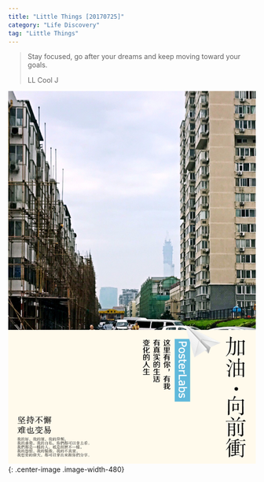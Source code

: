 ```yaml
---
title: "Little Things [20170725]"
category: "Life Discovery"
tag: "Little Things"
---
```


>Stay focused, go after your dreams and keep moving toward your goals.
>
>LL Cool J

![Lisianthus](https://raw.githubusercontent.com/joshua19881228/my_blogs/master/Life_Discovery/Little_Things/figures/20170725.jpg "Lisianthus"){: .center-image .image-width-480}